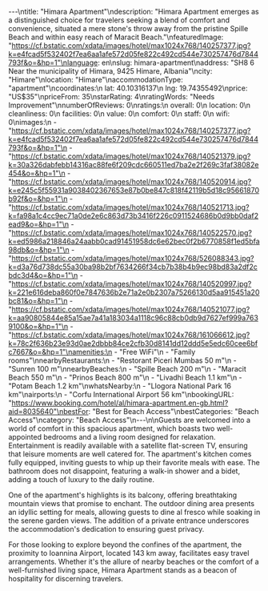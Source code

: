 ---\ntitle: "Himara Apartment"\ndescription: "Himara Apartment emerges as a distinguished choice for travelers seeking a blend of comfort and convenience, situated a mere stone's throw away from the pristine Spille Beach and within easy reach of Maracit Beach."\nfeaturedImage: "https://cf.bstatic.com/xdata/images/hotel/max1024x768/140257377.jpg?k=e4fcad5f532402f7ea6aa1afe572d05fe822c492cd544e730257476d7844793f&o=&hp=1"\nlanguage: en\nslug: himara-apartment\naddress: "SH8 6 Near the municipality of Himara, 9425 Himare, Albania"\ncity: "Himare"\nlocation: "Himare"\naccommodationType: "apartment"\ncoordinates:\n  lat: 40.10316137\n  lng: 19.74355492\nprice: "US$35"\npriceFrom: 35\nstarRating: 4\nratingWords: "Needs Improvement"\nnumberOfReviews: 0\nratings:\n  overall: 0\n  location: 0\n  cleanliness: 0\n  facilities: 0\n  value: 0\n  comfort: 0\n  staff: 0\n  wifi: 0\nimages:\n  - "https://cf.bstatic.com/xdata/images/hotel/max1024x768/140257377.jpg?k=e4fcad5f532402f7ea6aa1afe572d05fe822c492cd544e730257476d7844793f&o=&hp=1"\n  - "https://cf.bstatic.com/xdata/images/hotel/max1024x768/140521379.jpg?k=30a326dabfebb14316ac88fe6f209cdc660511ed7ba2e2f269c3faf38082e454&o=&hp=1"\n  - "https://cf.bstatic.com/xdata/images/hotel/max1024x768/140520914.jpg?k=e245c5f55931a9038402367653e87b0be847c818f42119b5d18c95661870b92f&o=&hp=1"\n  - "https://cf.bstatic.com/xdata/images/hotel/max1024x768/140521713.jpg?k=fa98a1c4cc9ec71a0de2e6c863d73b3416f226c0911524686b0d9bb0daf2ead9&o=&hp=1"\n  - "https://cf.bstatic.com/xdata/images/hotel/max1024x768/140522570.jpg?k=ed5986a218846a24aabb0cad91451958dc6e62bec0f2b6770858f1ed5bfa98db&o=&hp=1"\n  - "https://cf.bstatic.com/xdata/images/hotel/max1024x768/526088343.jpg?k=d3a76d738dc55a30ba98b2bf7634266f34cb7b38b4b9ec98bd83a2df2cbdc3d4&o=&hp=1"\n  - "https://cf.bstatic.com/xdata/images/hotel/max1024x768/140520997.jpg?k=221e616deba860f0e7847636b2e71a2e0b2307a75266130d5aa915451a20bc81&o=&hp=1"\n  - "https://cf.bstatic.com/xdata/images/hotel/max1024x768/140521077.jpg?k=aa90805844e85a15ae7a41a183034a1118c96c88cb0db9d7627ef999a7639100&o=&hp=1"\n  - "https://cf.bstatic.com/xdata/images/hotel/max1024x768/161066612.jpg?k=78c2f636b23e93d0ae2dbbb84ce2cfb30d8141dd12ddd5e5edc60cee6bfc7667&o=&hp=1"\namenities:\n  - "Free WiFi"\n  - "Family rooms"\nnearbyRestaurants:\n  - "Restorant Piceri Mumbas 50 m"\n  - "Sunren 100 m"\nnearbyBeaches:\n  - "Spille Beach 200 m"\n  - "Maracit Beach 550 m"\n  - "Prinos Beach 800 m"\n  - "Livadhi Beach 1.1 km"\n  - "Potam Beach 1.2 km"\nwhatsNearby:\n  - "Llogora National Park 16 km"\nairports:\n  - "Corfu International Airport 56 km"\nbookingURL: "https://www.booking.com/hotel/al/himara-apartment.en-gb.html?aid=8035640"\nbestFor: "Best for Beach Access"\nbestCategories: "Beach Access"\ncategory: "Beach Access"\n---\n\nGuests are welcomed into a world of comfort in this spacious apartment, which boasts two well-appointed bedrooms and a living room designed for relaxation. Entertainment is readily available with a satellite flat-screen TV, ensuring that leisure moments are well catered for. The apartment's kitchen comes fully equipped, inviting guests to whip up their favorite meals with ease. The bathroom does not disappoint, featuring a walk-in shower and a bidet, adding a touch of luxury to the daily routine.

One of the apartment's highlights is its balcony, offering breathtaking mountain views that promise to enchant. The outdoor dining area presents an idyllic setting for meals, allowing guests to dine al fresco while soaking in the serene garden views. The addition of a private entrance underscores the accommodation's dedication to ensuring guest privacy.

For those looking to explore beyond the confines of the apartment, the proximity to Ioannina Airport, located 143 km away, facilitates easy travel arrangements. Whether it's the allure of nearby beaches or the comfort of a well-furnished living space, Himara Apartment stands as a beacon of hospitality for discerning travelers.